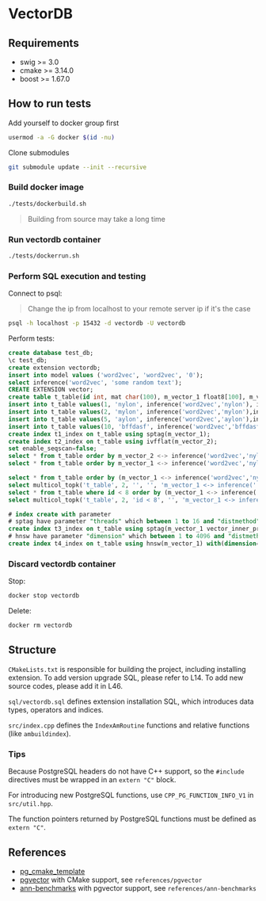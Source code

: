 # VectorDB

## Requirements

- swig >= 3.0
- cmake >= 3.14.0
- boost >= 1.67.0


## How to run tests

Add yourself to docker group first

```bash
usermod -a -G docker $(id -nu)
```

Clone submodules

```bash
git submodule update --init --recursive
```

### Build docker image

```bash
./tests/dockerbuild.sh
```

> Building from source may take a long time

### Run vectordb container

```bash
./tests/dockerrun.sh
```

### Perform SQL execution and testing

Connect to psql:

> Change the ip from localhost to your remote server ip if it's the case 

```bash
psql -h localhost -p 15432 -d vectordb -U vectordb
```

Perform tests:

```sql
create database test_db;
\c test_db;
create extension vectordb;
insert into model values ('word2vec', 'word2vec', '0');
select inference('word2vec', 'some random text');
CREATE EXTENSION vector;
create table t_table(id int, mat char(100), m_vector_1 float8[100], m_vector_2 vector(100));
insert into t_table values(1, 'nylon', inference('word2vec','nylon'), inference('word2vec','nylon'));
insert into t_table values(2, 'mylon', inference('word2vec','mylon'),inference('word2vec','mylon'));
insert into t_table values(5, 'aylon', inference('word2vec','aylon'),inference('word2vec','aylon'));
insert into t_table values(10, 'bffdasf', inference('word2vec','bffdasf'),inference('word2vec','bffdasf'));
create index t1_index on t_table using sptag(m_vector_1);
create index t2_index on t_table using ivfflat(m_vector_2);
set enable_seqscan=false;
select * from t_table order by m_vector_2 <-> inference('word2vec','nylon') limit 1;
select * from t_table order by m_vector_1 <-> inference('word2vec','nylon') limit 2;

select * from t_table order by (m_vector_1 <-> inference('word2vec','nylon')) + (m_vector_2 <-> inference('word2vec','nylon')) limit 2;
select multicol_topk('t_table', 2, '', '', 'm_vector_1 <-> inference(''word2vec'', ''nylon'')', 'm_vector_2 <-> inference(''word2vec'', ''nylon'')');
select * from t_table where id < 8 order by (m_vector_1 <-> inference('word2vec','nylon')) + (m_vector_2 <-> inference('word2vec','nylon')) limit 2;
select multicol_topk('t_table', 2, 'id < 8', '', 'm_vector_1 <-> inference(''word2vec'', ''nylon'')', 'm_vector_2 <-> inference(''word2vec'', ''nylon'')');

# index create with parameter
# sptag have parameter "threads" which between 1 to 16 and "distmethod" whose values are "inner_product" and "l2_distance"
create index t3_index on t_table using sptag(m_vector_1 vector_inner_product_ops) with(threads=16,distmethod=inner_product);
# hnsw have parameter "dimension" which between 1 to 4096 and "distmethod" whose values are "inner_product" and "l2_distance"
create index t4_index on t_table using hnsw(m_vector_1) with(dimension=1024,distmethod=l2_distance);
```

### Discard vectordb container

Stop:

```bash
docker stop vectordb
```

Delete:

```bash
docker rm vectordb
```

## Structure

`CMakeLists.txt` is responsible for building the project, including installing extension. To add version upgrade SQL, please refer to L14. To add new source codes, please add it in L46.

`sql/vectordb.sql` defines extension installation SQL, which introduces data types, operators and indices.

`src/index.cpp` defines the `IndexAmRoutine` functions and relative functions (like `ambuildindex`).

### Tips

Because PostgreSQL headers do not have C++ support, so the `#include` directives must be wrapped in an `extern "C"` block.

For introducing new PostgreSQL functions, use `CPP_PG_FUNCTION_INFO_V1` in `src/util.hpp`.

The function pointers returned by PostgreSQL functions must be defined as `extern "C"`.

## References

- [pg_cmake_template](https://github.com/jwdeitch/pg_cmake_template/blob/master/CMakeLists.txt)
- [pgvector](https://github.com/ankane/pgvector) with CMake support, see `references/pgvector`
- [ann-benchmarks](http://ann-benchmarks.com/) with pgvector support, see `references/ann-benchmarks`
